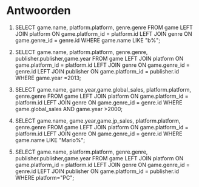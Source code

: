 # Antwoorden

1. SELECT game.name, platform.platform, genre.genre FROM game LEFT JOIN platform ON game.platform_id = platform.id LEFT JOIN genre ON game.genre_id = genre.id WHERE game.name LIKE "b%";

2. SELECT game.name, platform.platform, genre.genre, publisher.publisher,game.year FROM game LEFT JOIN platform ON game.platform_id = platform.id LEFT JOIN genre ON game.genre_id = genre.id LEFT JOIN publisher ON game.platform_id = publisher.id WHERE game.year =2013;

3. SELECT game.name, game.year,game.global_sales, platform.platform, genre.genre FROM game LEFT JOIN platform ON game.platform_id = platform.id LEFT JOIN genre ON game.genre_id = genre.id WHERE game.global_sales AND game.year >2000;

4. SELECT game.name, game.year,game.jp_sales, platform.platform, genre.genre FROM game LEFT JOIN platform ON game.platform_id = platform.id LEFT JOIN genre ON game.genre_id = genre.id WHERE game.name LIKE "Mario%";

5. SELECT game.name, platform.platform, genre.genre, publisher.publisher,game.year FROM game LEFT JOIN platform ON game.platform_id = platform.id LEFT JOIN genre ON game.genre_id = genre.id LEFT JOIN publisher ON game.platform_id = publisher.id WHERE platform="PC";